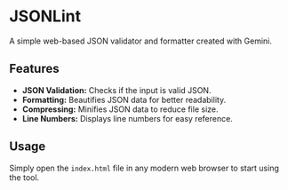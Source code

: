 # JSONLint

A simple web-based JSON validator and formatter created with Gemini.

## Features

- **JSON Validation:** Checks if the input is valid JSON.
- **Formatting:** Beautifies JSON data for better readability.
- **Compressing:** Minifies JSON data to reduce file size.
- **Line Numbers:** Displays line numbers for easy reference.

## Usage

Simply open the `index.html` file in any modern web browser to start using the tool.
